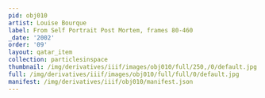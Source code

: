 ```yaml
---
pid: obj010
artist: Louise Bourque
label: From Self Portrait Post Mortem, frames 80-460
_date: '2002'
order: '09'
layout: qatar_item
collection: particlesinspace
thumbnail: /img/derivatives/iiif/images/obj010/full/250,/0/default.jpg
full: /img/derivatives/iiif/images/obj010/full/full/0/default.jpg
manifest: /img/derivatives/iiif/obj010/manifest.json
---
```

